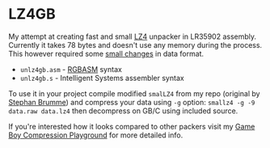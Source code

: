 # LZ4GB
My attempt at creating fast and small [LZ4](https://lz4.org) unpacker in LR35902 assembly. Currently it takes 78 bytes and doesn't use any memory during the process. This however required some [small changes](https://github.com/gitendo/lz4gb/issues/1#issuecomment-433872223) in data format.

- `unlz4gb.asm` - [RGBASM](https://github.com/rednex/rgbds) syntax
- `unlz4gb.s` - Intelligent Systems assembler syntax

To use it in your project compile modified `smalLZ4` from my repo (original by [Stephan Brumme](http://create.stephan-brumme.com/smallz4/)) and compress your data using `-g` option: `smallz4 -g -9 data.raw data.lz4` then decompress on GB/C using included source.

If you're interested how it looks compared to other packers visit my [Game Boy Compression Playground](https://gitendo.github.io/gbcp/) for more detailed info.
